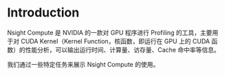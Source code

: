# Introduction
Nsight Compute 是 NVIDIA 的一款对 GPU 程序进行 Profiling 的工具，主要用于对 CUDA Kernel（Kernel Function，核函数，即运行在 GPU 上的 CUDA 函数）的性能分析，可以输出运行时间、计算量、访存量、Cache 命中率等信息。

我们通过一些特定任务来展示 Nsight Compute 的使用。